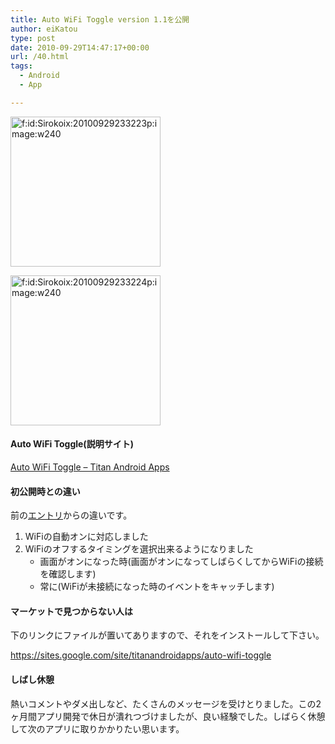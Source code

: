 ```yaml
---
title: Auto WiFi Toggle version 1.1を公開
author: eiKatou
type: post
date: 2010-09-29T14:47:17+00:00
url: /40.html
tags:
  - Android
  - App

---
```

<div class="section">
  <p>
    <a href="http://f.hatena.ne.jp/Sirokoix/20100929233223" class="hatena-fotolife" target="_blank"><img src="http://cdn-ak.f.st-hatena.com/images/fotolife/S/Sirokoix/20100929/20100929233223.png" alt="f:id:Sirokoix:20100929233223p:image:w240" title="f:id:Sirokoix:20100929233223p:image:w240" class="hatena-fotolife" width="240" /></a>
  </p>
  
  <p>
    <a href="http://f.hatena.ne.jp/Sirokoix/20100929233224" class="hatena-fotolife" target="_blank"><img src="http://cdn-ak.f.st-hatena.com/images/fotolife/S/Sirokoix/20100929/20100929233224.png" alt="f:id:Sirokoix:20100929233224p:image:w240" title="f:id:Sirokoix:20100929233224p:image:w240" class="hatena-fotolife" width="240" /></a>
  </p>
  
  <h4>
    Auto WiFi Toggle(説明サイト)
  </h4>
  
  <p>
    <a href="https://sites.google.com/site/titanandroidapps/auto-wifi-toggle" target="_blank">Auto WiFi Toggle &#8211; Titan Android Apps</a>
  </p>
  
  <h4>
    初公開時との違い
  </h4>
  
  <p>
    前の<a href="http://d.hatena.ne.jp/Sirokoix/20100815/1281881850" target="_blank">エントリ</a>からの違いです。
  </p>
  
  <ol>
    <li>
      WiFiの自動オンに対応しました
    </li>
    <li>
      WiFiのオフするタイミングを選択出来るようになりました <ul>
        <li>
          画面がオンになった時(画面がオンになってしばらくしてからWiFiの接続を確認します)
        </li>
        <li>
          常に(WiFiが未接続になった時のイベントをキャッチします)
        </li>
      </ul>
    </li>
  </ol>
  
  <h4>
    マーケットで見つからない人は
  </h4>
  
  <p>
    下のリンクにファイルが置いてありますので、それをインストールして下さい。
  </p>
  
  <p>
    <a href="https://sites.google.com/site/titanandroidapps/auto-wifi-toggle" target="_blank">https://sites.google.com/site/titanandroidapps/auto-wifi-toggle</a>
  </p>
  
  <h4>
    しばし休憩
  </h4>
  
  <p>
    熱いコメントやダメ出しなど、たくさんのメッセージを受けとりました。この2ヶ月間アプリ開発で休日が潰れつづけましたが、良い経験でした。しばらく休憩して次のアプリに取りかかりたい思います。
  </p>
</div>
